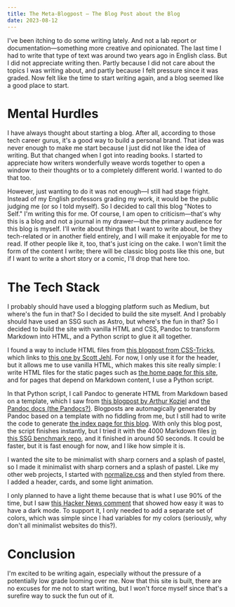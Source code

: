 ```yaml
---
title: The Meta-Blogpost — The Blog Post about the Blog
date: 2023-08-12
---
```

I've been itching to do some writing lately. And not a lab report or documentation—something more creative and opinionated. The last time I had to write that type of text was around two years ago in English class. But I did not appreciate writing then. Partly because I did not care about the topics I was writing about, and partly because I felt pressure since it was graded. Now felt like the time to start writing again, and a blog seemed like a good place to start.

# Mental Hurdles
I have always thought about starting a blog. After all, according to those tech career gurus, it's a good way to build a personal brand. That idea was never enough to make me start because I just did not like the idea of writing. But that changed when I got into reading books. I started to appreciate how writers wonderfully weave words together to open a window to their thoughts or to a completely different world. I wanted to do that too.

However, just wanting to do it was not enough—I still had stage fright. Instead of my English professors grading my work, it would be the public judging me (or so I told myself). So I decided to call this blog "Notes to Self." I'm writing this for me. Of course, I am open to criticism—that's why this is a blog and not a journal in my drawer—but the primary audience for this blog is myself. I'll write about things that I want to write about, be they tech-related or in another field entirely, and I will make it enjoyable for me to read. If other people like it, too, that's just icing on the cake. I won't limit the form of the content I write; there will be classic blog posts like this one, but if I want to write a short story or a comic, I'll drop that here too.

# The Tech Stack
I probably should have used a blogging platform such as Medium, but where's the fun in that? So I decided to build the site myself. And I probably should have used an SSG such as Astro, but where's the fun in that? So I decided to build the site with vanilla HTML and CSS, Pandoc to transform Markdown into HTML, and a Python script to glue it all together.

I found a way to include HTML files from [this blogpost from CSS-Tricks](https://css-tricks.com/the-simplest-ways-to-handle-html-includes/#aa-use-iframes), which links to [this one by Scott Jehl](https://www.filamentgroup.com/lab/html-includes/). For now, I only use it for the header, but it allows me to use vanilla HTML, which makes this site really simple: I write HTML files for the static pages such as [the home page for this site](/), and for pages that depend on Markdown content, I use a Python script.

In that Python script, I call Pandoc to generate HTML from Markdown based on a template, which I saw from [this blogpost by Arthur Koziel](https://www.arthurkoziel.com/convert-md-to-html-pandoc/) and [the Pandoc docs (the Pandocs?)](https://pandoc.org/MANUAL.html#templates). Blogposts are automagically generated by Pandoc based on a template with no fiddling from me, but I still had to write the code to generate [the index page for this blog](../notes-to-self). With only this blog post, the script finishes instantly, but I tried it with the 4000 Markdown files [in this SSG benchmark repo](https://github.com/zachleat/bench-framework-markdown), and it finished in around 50 seconds. It could be faster, but it is fast enough for now, and I like how simple it is.

I wanted the site to be minimalist with sharp corners and a splash of pastel, so I made it minimalist with sharp corners and a splash of pastel. Like my other web projects, I started with [normalize.css](https://necolas.github.io/normalize.css/) and then styled from there. I added a header, cards, and some light animation.

I only planned to have a light theme because that is what I use 90% of the time, but I saw [this Hacker News comment](https://news.ycombinator.com/item?id=36745650) that showed how easy it was to have a dark mode. To support it, I only needed to add a separate set of colors, which was simple since I had variables for my colors (seriously, why don't all minimalist websites do this?).

# Conclusion
I'm excited to be writing again, especially without the pressure of a potentially low grade looming over me. Now that this site is built, there are no excuses for me not to start writing, but I won't force myself since that's a surefire way to suck the fun out of it. 